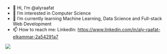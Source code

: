 - 👋 Hi, I’m @alyraafat
- 👀 I’m interested in Computer Science
- 🌱 I’m currently learning Machine Learning, Data Science and Full-stack Web Development
- 📫 How to reach me:
      LinkedIn: https://www.linkedin.com/in/aly-raafat-elkammar-2a54291a7

![](https://komarev.com/ghpvc/?username=your-github-username&color=green)

<!---
alyraafat/alyraafat is a ✨ special ✨ repository because its `README.md` (this file) appears on your GitHub profile.
You can click the Preview link to take a look at your changes.
--->

